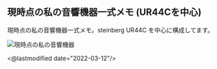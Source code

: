 ## 現時点の私の音響機器一式メモ (UR44Cを中心)

現時点の私の音響機器一式メモ。steinberg UR44C を中心に構成してます。

![現時点の私の音響機器](http://www.igapyon.jp/igapyon/diary/images/2022/20220305-01.jpeg)

<@lastmodified date="2022-03-12"/>
